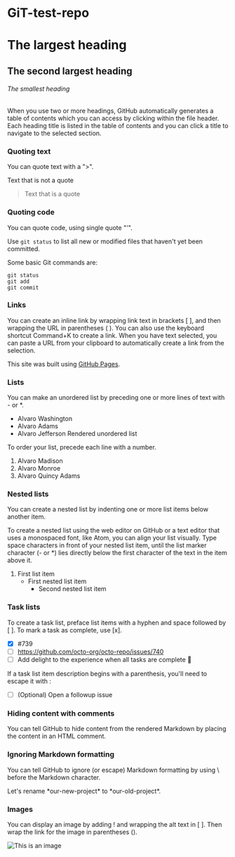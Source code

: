 # GiT-test-repo


# The largest heading
## The second largest heading
###### The smallest heading

When you use two or more headings, GitHub automatically generates a table of contents which you can access by clicking  within the file header. Each heading title is listed in the table of contents and you can click a title to navigate to the selected section.


### Quoting text

You can quote text with a ">".

Text that is not a quote
> Text that is a quote


### Quoting code

You can quote code, using single quote "'".

Use `git status` to list all new or modified files that haven't yet been committed.

Some basic Git commands are:
```
git status
git add
git commit
```

### Links

You can create an inline link by wrapping link text in brackets [ ], and then wrapping the URL in parentheses ( ). You can also use the keyboard shortcut Command+K to create a link. When you have text selected, you can paste a URL from your clipboard to automatically create a link from the selection.

This site was built using [GitHub Pages](https://pages.github.com/).


### Lists

You can make an unordered list by preceding one or more lines of text with - or *.

- Alvaro Washington
- Alvaro Adams
- Alvaro Jefferson
Rendered unordered list

To order your list, precede each line with a number.

1. Alvaro Madison
2. Alvaro Monroe
3. Alvaro Quincy Adams


### Nested lists

You can create a nested list by indenting one or more list items below another item.

To create a nested list using the web editor on GitHub or a text editor that uses a monospaced font, like Atom, you can align your list visually. Type space characters in front of your nested list item, until the list marker character (- or *) lies directly below the first character of the text in the item above it.

1. First list item
   - First nested list item
     - Second nested list item


### Task lists

To create a task list, preface list items with a hyphen and space followed by [ ]. To mark a task as complete, use [x].

- [x] #739
- [ ] https://github.com/octo-org/octo-repo/issues/740
- [ ] Add delight to the experience when all tasks are complete :tada:

If a task list item description begins with a parenthesis, you'll need to escape it with \:

- [ ] \(Optional) Open a followup issue


### Hiding content with comments

You can tell GitHub to hide content from the rendered Markdown by placing the content in an HTML comment.

<!-- This content will not appear in the rendered Markdown -->


### Ignoring Markdown formatting

You can tell GitHub to ignore (or escape) Markdown formatting by using \ before the Markdown character.

Let's rename \*our-new-project\* to \*our-old-project\*.


### Images

You can display an image by adding ! and wrapping the alt text in [ ]. Then wrap the link for the image in parentheses ().

![This is an image](https://twitter.com/RealGrumpyCat/status/457890613711482881/photo/1)





